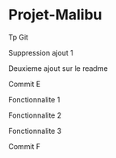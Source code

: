 # Projet-Malibu
Tp Git

Suppression ajout 1

Deuxieme ajout sur le readme


Commit E

Fonctionnalite 1

Fonctionnalite 2

Fonctionnalite 3

Commit F